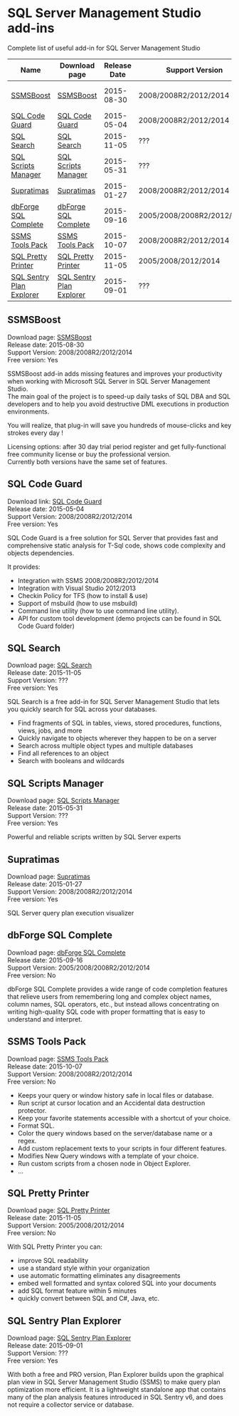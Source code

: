 # SQL Server Management Studio add-ins
Complete list of useful add-in for SQL Server Management Studio


| Name                                          | Download page          | Release Date | Support Version            | Author              | Free version | Paid/Price |
|-----------------------------------------------|------------------------|--------------|----------------------------| ------------------- | ------------ | ---------- |
| [SSMSBoost](#ssmsboost)                       | [SSMSBoost]            | 2015-08-30   | 2008/2008R2/2012/2014      | Solutions Crew GmbH | Yes          | Yes/$150   |
| [SQL Code Guard](#sql-code-guard)             | [SQL Code Guard]       | 2015-05-04   | 2008/2008R2/2012/2014      | Oleksii Kovalov   | Yes          | No         |
| [SQL Search](#sql-search)                     | [SQL Search]           | 2015-11-05   | ???                        | Red Gate             | Yes          | No         |
| [SQL Scripts Manager](#sql-scripts-manager)   | [SQL Scripts Manager]  | 2015-05-31   | ???                        | Red Gate             | Yes          | No         |
| [Supratimas](#supratimas)                     | [Supratimas]           | 2015-01-27   | 2008/2008R2/2012/2014      | TTRider LLC           | Yes          | Yes/$34.99 |
| [dbForge SQL Complete](#dbforge-sql-complete) | [dbForge SQL Complete] | 2015-09-16   | 2005/2008/2008R2/2012/2014 | Devart           | No          | Yes/$119.95 |
| [SSMS Tools Pack](#ssms-tools-pack)           | [SSMS Tools Pack]      | 2015-10-07   | 2008/2008R2/2012/2014      | Mladen Prajdić                 | No          | Yes/€30-€5000 |
| [SQL Pretty Printer](#sql-pretty-printer)     | [SQL Pretty Printer]   | 2015-11-05   | 2005/2008/2012/2014      | Gudu Software                | No          | Yes/$50-$2000 |
| [SQL Sentry Plan Explorer](#sql-sentry-plan-explorer) | [SQL Sentry Plan Explorer]   | 2015-09-01   | ???      | SQL Sentry                | Yes          | Yes/$295.00|

## SSMSBoost
Download page: [SSMSBoost]<br/>
Release date: 2015-08-30<br/>
Support Version: 2008/2008R2/2012/2014<br/>
Free version: Yes

SSMSBoost add-in adds missing features and improves your productivity when working with Microsoft SQL Server in SQL Server Management Studio.<br/>
The main goal of the project is to speed-up daily tasks of SQL DBA and SQL developers and to help you avoid destructive DML executions in production environments.

You will realize, that plug-in will save you hundreds of mouse-clicks and key strokes every day !

Licensing options: after 30 day trial period register and get fully-functional free community license or buy the professional version.<br/>
Currently both versions have the same set of features.


## SQL Code Guard
Download link: [SQL Code Guard]<br/>
Release date: 2015-05-04<br/>
Support Version: 2008/2008R2/2012/2014<br/>
Free version: Yes

SQL Code Guard is a free solution for SQL Server that provides fast and comprehensive static analysis for T-Sql code, shows code complexity and objects dependencies.

It provides:
 - Integration with SSMS 2008/2008R2/2012/2014
 - Integration with Visual Studio 2012/2013
 - Checkin Policy for TFS (how to install & use)
 - Support of msbuild (how to use msbuild)
 - Command line utility (how to use command line utility).
 - API for custom tool development (demo projects can be found in SQL Code Guard folder)


## SQL Search
Download page: [SQL Search]<br/>
Release date: 2015-11-05<br/>
Support Version: ???<br/>
Free version: Yes

SQL Search is a free add-in for SQL Server Management Studio that lets you quickly search for SQL across your databases.

- Find fragments of SQL in tables, views, stored procedures, functions, views, jobs, and more
- Quickly navigate to objects wherever they happen to be on a server
- Search across multiple object types and multiple databases
- Find all references to an object
- Search with booleans and wildcards


## SQL Scripts Manager
Download page: [SQL Scripts Manager]<br/>
Release date: 2015-05-31<br/>
Support Version: ???<br/>
Free version: Yes

Powerful and reliable scripts written by SQL Server experts


## Supratimas
Download page: [Supratimas]<br/>
Release date: 2015-01-27<br/>
Support Version: 2008/2008R2/2012/2014<br/>
Free version: Yes

SQL Server query plan execution visualizer


## dbForge SQL Complete
Download page: [dbForge SQL Complete]<br/>
Release date: 2015-09-16<br/>
Support Version: 2005/2008/2008R2/2012/2014<br/>
Free version: No

dbForge SQL Complete provides a wide range of code completion features that relieve users from remembering long and complex object names, column names, SQL operators, etc., but instead allows concentrating on writing high-quality SQL code with proper formatting that is easy to understand and interpret.


## SSMS Tools Pack
Download page: [SSMS Tools Pack]<br/>
Release date: 2015-10-07<br/>
Support Version: 2008/2008R2/2012/2014<br/>
Free version: No

- Keeps your query or window history safe in local files or database.
- Run script at cursor location and an Accidental data destruction protector.
- Keep your favorite statements accessible with a shortcut of your choice.
- Format SQL. 
- Color the query windows based on the server/database name or a regex.
- Add custom replacement texts to your scripts in four different features.
- Modifies New Query windows with a template of your choice.
- Run custom scripts from a chosen node in Object Explorer.
-  ...


## SQL Pretty Printer
Download page: [SQL Pretty Printer]<br/>
Release date: 2015-11-05<br/>
Support Version: 2005/2008/2012/2014<br/>
Free version: No

With SQL Pretty Printer you can:
- improve SQL readability 
- use a standard style within your organization
- use automatic formatting eliminates any disagreements
- embed well formatted and syntax colored SQL into your documents
- add SQL format feature within 5 minutes
- quickly convert between SQL and C#, Java, etc.


## SQL Sentry Plan Explorer
Download page: [SQL Sentry Plan Explorer]<br/>
Release date: 2015-09-01<br/>
Support Version: ???<br/>
Free version: Yes

With both a free and PRO version, Plan Explorer builds upon the graphical plan view in SQL Server Management Studio (SSMS) to make query plan optimization more efficient. It is a lightweight standalone app that contains many of the plan analysis features introduced in SQL Sentry v6, and does not require a collector service or database. 


[SSMSBoost]:http://www.ssmsboost.com/
[SQL Code Guard]:http://sqlcodeguard.com/
[SQL Search]:http://www.red-gate.com/products/sql-development/sql-search/
[SQL Scripts Manager]:http://www.red-gate.com/products/dba/sql-scripts-manager/
[Supratimas]:http://www.supratimas.com/addin/buy.html
[dbForge SQL Complete]: https://www.devart.com/dbforge/sql/sqlcomplete/ordering.html
[SSMS Tools Pack]: http://www.ssmstoolspack.com/Features
[SQL Pretty Printer]: http://www.excel-sql-server.com/excel-sql-server-import-export-using-excel-add-ins.htm
[SQL Sentry Plan Explorer]: https://www.sqlsentry.com/products/plan-explorer/sql-server-query-view
